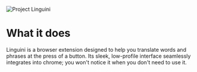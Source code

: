 ![Project Linguini](https://github.com/spicyshrek/linguini/blob/main/images/title_256.png "Project Linguini")

# What it does
Linguini is a browser extension designed to help you translate words and phrases at the press of a button.
Its sleek, low-profile interface seamlessly integrates into chrome; you won't notice it when you don't need to use it.